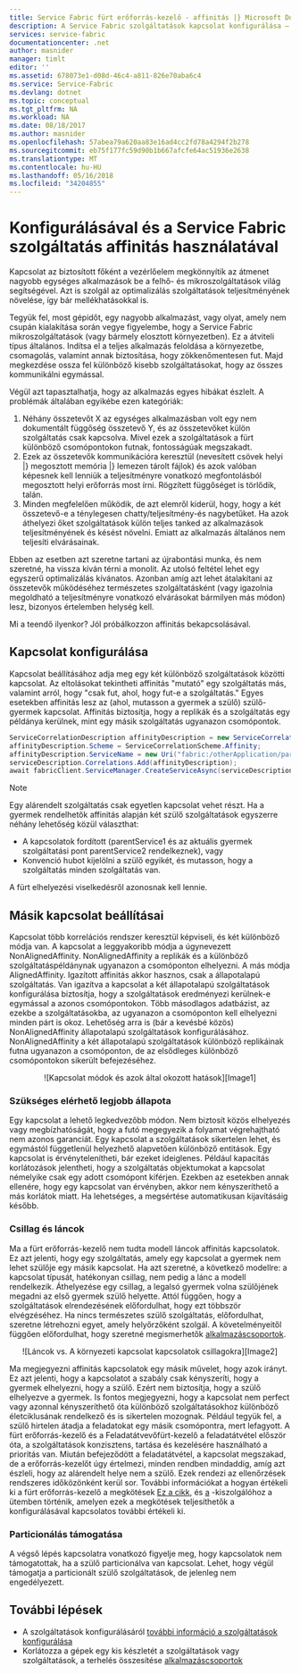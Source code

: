 ```yaml
---
title: Service Fabric fürt erőforrás-kezelő - affinitás |} Microsoft Docs
description: A Service Fabric szolgáltatások kapcsolat konfigurálása – áttekintés
services: service-fabric
documentationcenter: .net
author: masnider
manager: timlt
editor: ''
ms.assetid: 678073e1-d08d-46c4-a811-826e70aba6c4
ms.service: Service-Fabric
ms.devlang: dotnet
ms.topic: conceptual
ms.tgt_pltfrm: NA
ms.workload: NA
ms.date: 08/18/2017
ms.author: masnider
ms.openlocfilehash: 57abea79a620aa83e16ad4cc2fd78a4294f2b278
ms.sourcegitcommit: eb75f177fc59d90b1b667afcfe64ac51936e2638
ms.translationtype: MT
ms.contentlocale: hu-HU
ms.lasthandoff: 05/16/2018
ms.locfileid: "34204855"
---
```

# <a name="configuring-and-using-service-affinity-in-service-fabric"></a>Konfigurálásával és a Service Fabric szolgáltatás affinitás használatával
Kapcsolat az biztosított főként a vezérlőelem megkönnyítik az átmenet nagyobb egységes alkalmazások be a felhő- és mikroszolgáltatások világ segítségével. Azt is szolgál az optimalizálás szolgáltatások teljesítményének növelése, így bár mellékhatásokkal is.

Tegyük fel, most gépidőt, egy nagyobb alkalmazást, vagy olyat, amely nem csupán kialakítása során vegye figyelembe, hogy a Service Fabric mikroszolgáltatások (vagy bármely elosztott környezetben). Ez a átviteli típus általános. Indítsa el a teljes alkalmazás feloldása a környezetbe, csomagolás, valamint annak biztosítása, hogy zökkenőmentesen fut. Majd megkezdése ossza fel különböző kisebb szolgáltatásokat, hogy az összes kommunikálni egymással.

Végül azt tapasztalhatja, hogy az alkalmazás egyes hibákat észlelt. A problémák általában egyikébe ezen kategóriák:

1. Néhány összetevőt X az egységes alkalmazásban volt egy nem dokumentált függőség összetevő Y, és az összetevőket külön szolgáltatás csak kapcsolva. Mivel ezek a szolgáltatások a fürt különböző csomópontokon futnak, fontosságúak megszakadt.
2. Ezek az összetevők kommunikációra keresztül (nevesített csövek helyi |} megosztott memória |} lemezen tárolt fájlok) és azok valóban képesnek kell lenniük a teljesítményre vonatkozó megfontolásból megosztott helyi erőforrás most írni. Rögzített függőséget is törlődik, talán.
3. Minden megfelelően működik, de azt elemről kiderül, hogy, hogy a két összetevő-e a ténylegesen chatty/teljesítmény-és nagybetűket. Ha azok áthelyezi őket szolgáltatások külön teljes tanked az alkalmazások teljesítményének és késést növelni. Emiatt az alkalmazás általános nem teljesíti elvárásainak.

Ebben az esetben azt szeretne tartani az újrabontási munka, és nem szeretné, ha vissza kíván térni a monolit. Az utolsó feltétel lehet egy egyszerű optimalizálás kívánatos. Azonban amíg azt lehet átalakítani az összetevők működéséhez természetes szolgáltatásként (vagy igazolnia megoldható a teljesítményre vonatkozó elvárásokat bármilyen más módon) lesz, bizonyos értelemben helység kell.

Mi a teendő ilyenkor? Jól próbálkozzon affinitás bekapcsolásával.

## <a name="how-to-configure-affinity"></a>Kapcsolat konfigurálása
Kapcsolat beállításához adja meg egy két különböző szolgáltatások közötti kapcsolat. Az eltolásokat tekintheti affinitás "mutató" egy szolgáltatás más, valamint arról, hogy "csak fut, ahol, hogy fut-e a szolgáltatás." Egyes esetekben affinitás lesz az (ahol, mutasson a gyermek a szülő) szülő-gyermek kapcsolat. Affinitás biztosítja, hogy a replikák és a szolgáltatás egy példánya kerülnek, mint egy másik szolgáltatás ugyanazon csomópontok.

```csharp
ServiceCorrelationDescription affinityDescription = new ServiceCorrelationDescription();
affinityDescription.Scheme = ServiceCorrelationScheme.Affinity;
affinityDescription.ServiceName = new Uri("fabric:/otherApplication/parentService");
serviceDescription.Correlations.Add(affinityDescription);
await fabricClient.ServiceManager.CreateServiceAsync(serviceDescription);
```

> [!NOTE]
> Egy alárendelt szolgáltatás csak egyetlen kapcsolat vehet részt. Ha a gyermek rendelhetők affinitás alapján két szülő szolgáltatások egyszerre néhány lehetőség közül választhat:
> - A kapcsolatok fordított (parentService1 és az aktuális gyermek szolgáltatási pont parentService2 rendelkeznek), vagy
> - Konvenció hubot kijelölni a szülő egyikét, és mutasson, hogy a szolgáltatás minden szolgáltatás van. 
>
> A fürt elhelyezési viselkedésről azonosnak kell lennie.
>

## <a name="different-affinity-options"></a>Másik kapcsolat beállításai
Kapcsolat több korrelációs rendszer keresztül képviseli, és két különböző módja van. A kapcsolat a leggyakoribb módja a úgynevezett NonAlignedAffinity. NonAlignedAffinity a replikák és a különböző szolgáltatáspéldánynak ugyanazon a csomóponton elhelyezni. A más módja AlignedAffinity. Igazított affinitás akkor hasznos, csak a állapotalapú szolgáltatás. Van igazítva a kapcsolat a két állapotalapú szolgáltatások konfigurálása biztosítja, hogy a szolgáltatások eredményezi kerülnek-e egymással a azonos csomópontokon. Több másodlagos adatbázist, az ezekbe a szolgáltatásokba, az ugyanazon a csomóponton kell elhelyezni minden párt is okoz. Lehetőség arra is (bár a kevésbé közös) NonAlignedAffinity állapotalapú szolgáltatások konfigurálásához. NonAlignedAffinity a két állapotalapú szolgáltatások különböző replikáinak futna ugyanazon a csomóponton, de az elsődleges különböző csomópontokon sikerült befejezéséhez.

<center>
![Kapcsolat módok és azok által okozott hatások][Image1]
</center>

### <a name="best-effort-desired-state"></a>Szükséges elérhető legjobb állapota
Egy kapcsolat a lehető legkedvezőbb módon. Nem biztosít közös elhelyezés vagy megbízhatóságát, hogy a futó megegyezik a folyamat végrehajtható nem azonos garanciát. Egy kapcsolat a szolgáltatások sikertelen lehet, és egymástól függetlenül helyezhető alapvetően különböző entitások. Egy kapcsolat is érvénytelenítheti, bár ezeket ideiglenes. Például kapacitás korlátozások jelentheti, hogy a szolgáltatás objektumokat a kapcsolat némelyike csak egy adott csomópont kiférjen. Ezekben az esetekben annak ellenére, hogy egy kapcsolat van érvényben, akkor nem kényszeríthető a más korlátok miatt. Ha lehetséges, a megsértése automatikusan kijavításáig később.

### <a name="chains-vs-stars"></a>Csillag és láncok
Ma a fürt erőforrás-kezelő nem tudta modell láncok affinitás kapcsolatok. Ez azt jelenti, hogy egy szolgáltatás, amely egy kapcsolat a gyermek nem lehet szülője egy másik kapcsolat. Ha azt szeretné, a következő modellre: a kapcsolat típusát, hatékonyan csillag, nem pedig a lánc a modell rendelkezik. Áthelyezése egy csillag, a legalsó gyermek volna szülőjének megadni az első gyermek szülő helyette. Attól függően, hogy a szolgáltatások elrendezésének előfordulhat, hogy ezt többször elvégzéséhez. Ha nincs természetes szülő szolgáltatás, előfordulhat, szeretne létrehozni egyet, amely helyőrzőként szolgál. A követelményeitől függően előfordulhat, hogy szeretné megismerhetők [alkalmazáscsoportok](service-fabric-cluster-resource-manager-application-groups.md).

<center>
![Láncok vs. A környezeti kapcsolat kapcsolatok csillagokra][Image2]
</center>

Ma megjegyezni affinitás kapcsolatok egy másik művelet, hogy azok irányt. Ez azt jelenti, hogy a kapcsolatot a szabály csak kényszeríti, hogy a gyermek elhelyezni, hogy a szülő. Ezért nem biztosítja, hogy a szülő elhelyezve a gyermek. Is fontos megjegyezni, hogy a kapcsolat nem perfect vagy azonnal kényszeríthető óta különböző szolgáltatásokhoz különböző életciklusának rendelkező és is sikertelen mozognak. Például tegyük fel, a szülő hirtelen átadja a feladatokat egy másik csomópontra, mert lefagyott. A fürt erőforrás-kezelő és a Feladatátvevőfürt-kezelő a feladatátvétel először óta, a szolgáltatások konzisztens, tartása és kezelésére használható a prioritás van. Miután befejeződött a feladatátvétel, a kapcsolat megszakad, de a erőforrás-kezelőt úgy értelmezi, minden rendben mindaddig, amíg azt észleli, hogy az alárendelt helye nem a szülő. Ezek rendezi az ellenőrzések rendszeres időközönként kerül sor. További információkat a hogyan értékeli ki a fürt erőforrás-kezelő a megkötések [Ez a cikk](service-fabric-cluster-resource-manager-management-integration.md#constraint-types), és [a](service-fabric-cluster-resource-manager-balancing.md) -kiszolgálóhoz a ütemben történik, amelyen ezek a megkötések teljesíthetők a konfigurálásával kapcsolatos további értékeli ki.   


### <a name="partitioning-support"></a>Particionálás támogatása
A végső lépés kapcsolatra vonatkozó figyelje meg, hogy kapcsolatok nem támogatottak, ha a szülő particionálva van kapcsolat. Lehet, hogy végül támogatja a particionált szülő szolgáltatások, de jelenleg nem engedélyezett.

## <a name="next-steps"></a>További lépések
- A szolgáltatások konfigurálásáról [további információ a szolgáltatások konfigurálása](service-fabric-cluster-resource-manager-configure-services.md)
- Korlátozza a gépek egy kis készletét a szolgáltatások vagy szolgáltatások, a terhelés összesítése [alkalmazáscsoportok](service-fabric-cluster-resource-manager-application-groups.md)

[Image1]:./media/service-fabric-cluster-resource-manager-advanced-placement-rules-affinity/cluster-resrouce-manager-affinity-modes.png
[Image2]:./media/service-fabric-cluster-resource-manager-advanced-placement-rules-affinity/cluster-resource-manager-chains-vs-stars.png